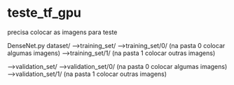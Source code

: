 # teste_tf_gpu

precisa colocar as imagens para teste

DenseNet.py
dataset/
-->training_set/
-->training_set/0/ (na pasta 0 colocar algumas imagens)
-->training_set/1/ (na pasta 1 colocar outras imagens)

-->validation_set/ 
-->validation_set/0/ (na pasta 0 colocar algumas imagens)
-->validation_set/1/ (na pasta 1 colocar outras imagens)
